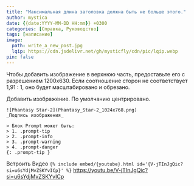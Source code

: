 ```yaml
---
title: "Максимальная длина заголовка должна быть не больше этого."
author: mystica
date: {{date:YYYY-MM-DD HH:mm}} +0300
categories: [Справка, Руководство]
tags: [написание]
image:
  path: write_a_new_post.jpg
  lqip: https://cdn.jsdelivr.net/gh/mysticfly/cdn/pic/lqip.webp
pin: false
---
```


Чтобы добавить изображение в верхнюю часть, предоставьте его с разрешением 1200x630. Если соотношение сторон не соответствует 1,91 : 1, оно будет масштабировано и обрезано.

Добавить изображение. По умолчанию центрировано.
```
![Phantasy Star-2](Phantasy_Star-2_1024x768.png)
_Подпись изображения_
```

```
> Блок Prompt может быть:
> 1. .prompt-tip
> 2. .prompt-info
> 3. .prompt-warning
> 4. .prompt-danger
{: .prompt-tip }
```

Встроить Видео
`{% include embed/{youtube}.html id='{V-jTInJgQic?si=u6sYdjMvZSKYvICp}' %}`
https://youtu.be/V-jTInJgQic?si=u6sYdjMvZSKYvICp